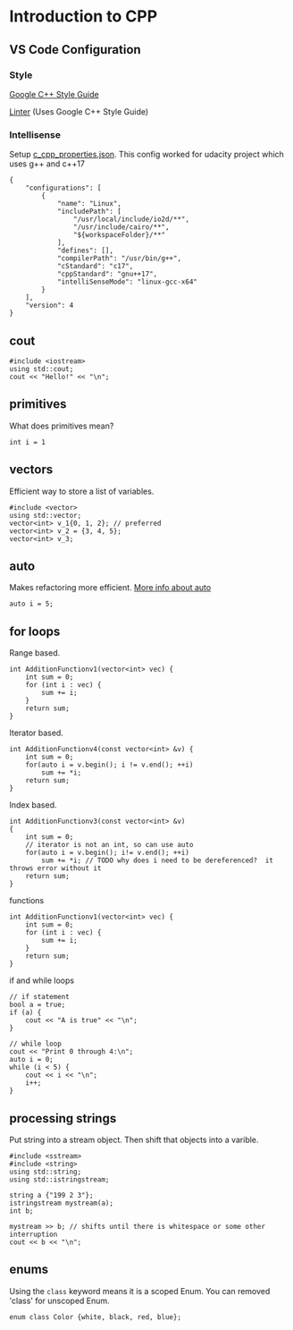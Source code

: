 # Introduction to CPP

## VS Code Configuration

### Style

[Google C++ Style Guide](https://google.github.io/styleguide/cppguide.html)

[Linter](https://marketplace.visualstudio.com/items?itemName=mine.cpplint) (Uses Google C++ Style Guide)

### Intellisense

Setup [c_cpp_properties.json](https://code.visualstudio.com/docs/cpp/config-linux#_cc-configurations).  This config worked for udacity project which uses g++ and c++17
```
{
    "configurations": [
        {
            "name": "Linux",
            "includePath": [
                "/usr/local/include/io2d/**",
                "/usr/include/cairo/**",
                "${workspaceFolder}/**"
            ],
            "defines": [],
            "compilerPath": "/usr/bin/g++",
            "cStandard": "c17",
            "cppStandard": "gnu++17",
            "intelliSenseMode": "linux-gcc-x64"
        }
    ],
    "version": 4
}
```



## cout
```
#include <iostream>
using std::cout;
cout << "Hello!" << "\n";
```
## primitives
What does primitives mean?
```
int i = 1
```
## vectors
Efficient way to store a list of variables.
```
#include <vector>
using std::vector;
vector<int> v_1{0, 1, 2}; // preferred
vector<int> v_2 = {3, 4, 5};
vector<int> v_3;
```
## auto
Makes refactoring more efficient.  [More info about auto](https://www.geeksforgeeks.org/type-inference-in-c-auto-and-decltype/)

```
auto i = 5;
```
## for loops
Range based.
```
int AdditionFunctionv1(vector<int> vec) {
    int sum = 0;
    for (int i : vec) {
        sum += i;
    }
    return sum;
}
```
Iterator based.
```
int AdditionFunctionv4(const vector<int> &v) {
    int sum = 0;
    for(auto i = v.begin(); i != v.end(); ++i)
        sum += *i;
    return sum;
}
```
Index based.
```
int AdditionFunctionv3(const vector<int> &v)
{
    int sum = 0;
    // iterator is not an int, so can use auto
    for(auto i = v.begin(); i!= v.end(); ++i)
        sum += *i; // TODO why does i need to be dereferenced?  it throws error without it
    return sum;
}
```

functions
```
int AdditionFunctionv1(vector<int> vec) {
    int sum = 0;
    for (int i : vec) {
        sum += i;
    }
    return sum;
}
```

if and while loops
```
// if statement
bool a = true;
if (a) {
    cout << "A is true" << "\n";
}

// while loop
cout << "Print 0 through 4:\n";
auto i = 0;
while (i < 5) {
    cout << i << "\n";
    i++;
}
```
## processing strings
Put string into a stream object.  Then shift that objects into a varible.

```
#include <sstream>
#include <string>
using std::string;
using std::istringstream;

string a {"199 2 3"};
istringstream mystream(a);
int b;

mystream >> b; // shifts until there is whitespace or some other interruption
cout << b << "\n";
```
## enums
Using the `class` keyword means it is a scoped Enum.  You can removed 'class' for unscoped Enum.
```
enum class Color {white, black, red, blue};
```
